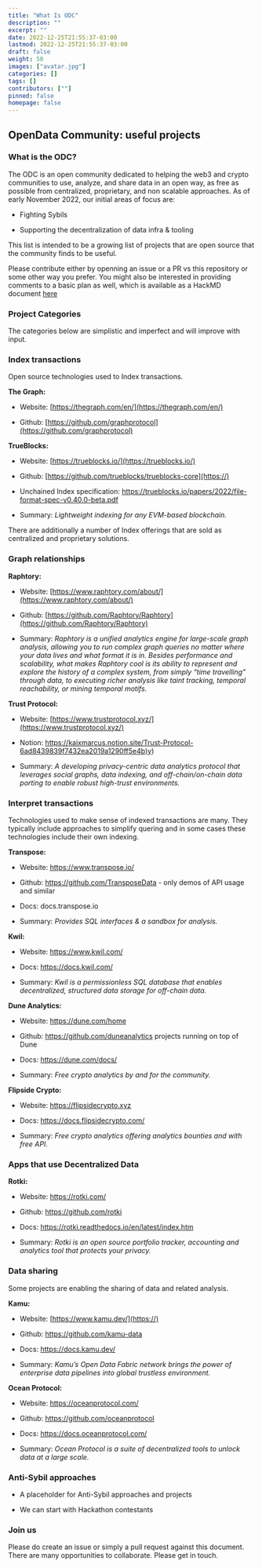 ```yaml
---
title: "What Is ODC"
description: ""
excerpt: ""
date: 2022-12-25T21:55:37-03:00
lastmod: 2022-12-25T21:55:37-03:00
draft: false
weight: 50
images: ["avatar.jpg"]
categories: []
tags: []
contributors: [""]
pinned: false
homepage: false
---
```


## OpenData Community: useful projects

### What is the ODC?

The ODC is an open community dedicated to helping the web3 and crypto communities to use, analyze, and share data in an open way, as free as possible from centralized, proprietary, and non scalable approaches. As of early November 2022, our initial areas of focus are:

- Fighting Sybils

- Supporting the decentralization of data infra & tooling

This list is intended to be a growing list of projects that are open source that the community finds to be useful.

Please contribute either by openning an issue or a PR vs this repository or some other way you prefer. You might also be interested in providing comments to a basic plan as well, which is available as a HackMD document [here](https://hackmd.io/@epowell101/rk7ZdHCZo)

### Project Categories

The categories below are simplistic and imperfect and will improve with input.

### Index transactions

Open source technologies used to Index transactions.

**The Graph:**

- Website: [https://thegraph.com/en/](https://thegraph.com/en/)

- Github: [https://github.com/graphprotocol](https://github.com/graphprotocol)

**TrueBlocks:**

- Website:  [https://trueblocks.io/](https://trueblocks.io/)

- Github: [https://github.com/trueblocks/trueblocks-core](https://)

- Unchained Index specification: https://trueblocks.io/papers/2022/file-format-spec-v0.40.0-beta.pdf

- Summary: *Lightweight indexing for any EVM-based blockchain.*

There are additionally a number of Index offerings that are sold as centralized and proprietary solutions.

### Graph relationships

**Raphtory:**

- Website:  [https://www.raphtory.com/about/](https://www.raphtory.com/about/)

- Github:  [https://github.com/Raphtory/Raphtory](https://github.com/Raphtory/Raphtory)

- Summary: *Raphtory is a unified analytics engine for large-scale graph analysis, allowing you to run complex graph queries no matter where your data lives and what format it is in. Besides performance and scalability, what makes Raphtory cool is its ability to represent and explore the history of a complex system, from simply “time travelling” through data, to executing richer analysis like taint tracking, temporal reachability, or mining temporal motifs.*

**Trust Protocol:**

- Website: [https://www.trustprotocol.xyz/](https://www.trustprotocol.xyz/)

- Notion: [https://kaixmarcus.notion.site/Trust-Protocol-6ad8439839f7432ea2019a1290ff5e4b)y](https://kaixmarcus.notion.site/Trust-Protocol-6ad8439839f7432ea2019a1290ff5e4b))

- Summary:  *A developing privacy-centric data analytics protocol that leverages social graphs, data indexing, and off-chain/on-chain data porting to enable robust high-trust environments.*

### Interpret transactions

Technologies used to make sense of indexed transactions are many. They typically include approaches to simplify quering and in some cases these technologies include their own indexing.

**Transpose:**

- Website: https://www.transpose.io/

- Github: https://github.com/TransposeData  - only demos of API usage and similar

- Docs: docs.transpose.io

- Summary: *Provides SQL interfaces & a sandbox for analysis.*

**Kwil:**

- Website: https://www.kwil.com/

- Docs: https://docs.kwil.com/

- Summary: *Kwil is a permissionless SQL database that enables decentralized, structured data storage for off-chain data.*

**Dune Analytics:**

- Website:   https://dune.com/home

- Github: https://github.com/duneanalytics projects running on top of Dune

- Docs:  https://dune.com/docs/

- Summary: *Free crypto analytics by and for the community.*

**Flipside Crypto:**

- Website:   https://flipsidecrypto.xyz

- Docs:  https://docs.flipsidecrypto.com/

- Summary: *Free crypto analytics offering analytics bounties and with free API.*

### Apps that use Decentralized Data

**Rotki:**

- Website:  https://rotki.com/

- Github:  https://github.com/rotki

- Docs:  https://rotki.readthedocs.io/en/latest/index.htm

- Summary:  *Rotki is an open source portfolio tracker, accounting and analytics tool that protects your privacy.*

### Data sharing

Some projects are enabling the sharing of data and related analysis.

**Kamu:**

- Website: [https://www.kamu.dev/](https://)

- Github: https://github.com/kamu-data

- Docs: https://docs.kamu.dev/

- Summary: *Kamu’s Open Data Fabric network brings the power of enterprise data pipelines into global trustless environment.*

**Ocean Protocol:**

- Website: https://oceanprotocol.com/

- Github: https://github.com/oceanprotocol

- Docs: https://docs.oceanprotocol.com/

- Summary: *Ocean Protocol is a suite of decentralized tools to unlock data at a large scale.*

### Anti-Sybil approaches

- A placeholder for Anti-Sybil approaches and projects

- We can start with Hackathon contestants

### Join us

Please do create an issue or simply a pull request against this document.  There are many opportunities to collaborate.  Please get in touch.
